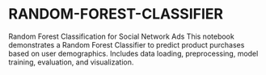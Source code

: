 # RANDOM-FOREST-CLASSIFIER
Random Forest Classification for Social Network Ads  This notebook demonstrates a Random Forest Classifier to predict product purchases based on user demographics. Includes data loading, preprocessing, model training, evaluation, and visualization.
